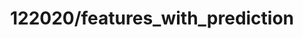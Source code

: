 ---  
schema: schema::122020/features_with_prediction  
title: 122020/features_with_prediction  
organization: Sample Department  
notes: Used in 1 lineage(s)  
resources:  
  - name: 122020/features_with_prediction 
    url: file:/Users/kensu/Customers/Kensu/LoanApproval/PROD/masterdata/prod/122020/features_with_prediction 
    format : Parquet  
license: None  
category:
  - Education  
maintainer: User  
maintainer_email: UserMail  
---